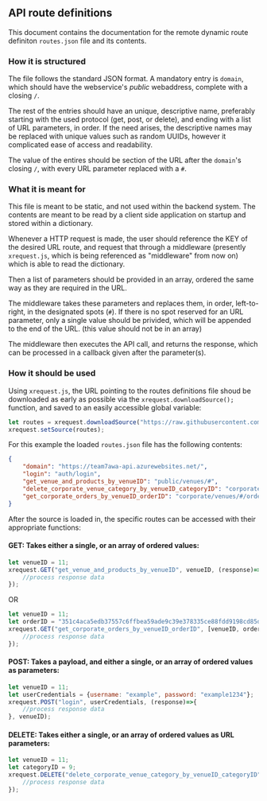 ## API route definitions
This document contains the documentation for the remote dynamic route definiton `routes.json` file and its contents.

### How it is structured

The file follows the standard JSON format. A mandatory entry is `domain`, which should have the webservice's *public* webaddress, complete with a closing `/`. 

The rest of the entries should have an unique, descriptive name, preferably starting with the used protocol (get, post, or delete), and ending with a list of URL parameters, in order. If the need arises, the descriptive names may be replaced with unique values such as random UUIDs, however it complicated ease of access and readability.

The value of the entires should be section of the URL after the `domain`'s closing `/`, with every URL parameter replaced with a `#`.

### What it is meant for

This file is meant to be static, and not used within the backend system. The contents are meant to be read by a client side application on startup and stored within a dictionary.

Whenever a HTTP request is made, the user should reference the KEY of the desired URL route, and request that through a middleware (presently `xrequest.js`, which is being referenced as "middleware" from now on) which is able to read the dictionary. 

Then a list of parameters should be provided in an array, ordered the same way as they are required in the URL. 

The middleware takes these parameters and replaces them, in order, left-to-right, in the designated spots (`#`). If there is no spot reserved for an URL parameter, only a single value should be privided, which will be appended to the end of the URL. (this value should not be in an array)

The middleware then executes the API call, and returns the response, which can be processed in a callback given after the parameter(s).

### How it should be used

Using `xrequest.js`, the URL pointing to the routes definitions file shoud be downloaded as early as possible via the `xrequest.downloadSource();` function, and saved to an easily accessible global variable:

```js
let routes = xrequest.downloadSource("https://raw.githubusercontent.com/AWAProjectTeam7/backend/main/routes.json");
xrequest.setSource(routes);
```
For this example the loaded `routes.json` file has the following contents:

```json
{
    "domain": "https://team7awa-api.azurewebsites.net/",
    "login": "auth/login",
    "get_venue_and_products_by_venueID": "public/venues/#",
    "delete_corporate_venue_category_by_venueID_categoryID": "corporate/venues/#/products/categories/#",
    "get_corporate_orders_by_venueID_orderID": "corporate/venues/#/orders/#"
}
```

After the source is loaded in, the specific routes can be accessed with their appropriate functions:

#### GET: Takes either a single, or an array of ordered values:

```javascript
let venueID = 11;
xrequest.GET("get_venue_and_products_by_venueID", venueID, (response)=>{
    //process response data
});
```
OR
```javascript
let venueID = 11;
let orderID = "351c4aca5edb37557c6ffbea59ade9c39e378335ce88fdd9198cd85dae5c3e043bbf95da675962a744c3efafb82f81b56a64f740e809282282f08c5b6addff9d"
xrequest.GET("get_corporate_orders_by_venueID_orderID", [venueID, orderID], (response)=>{
    //process response data
});
```

#### POST: Takes a payload, and either a single, or an array of ordered values as parameters:

```javascript
let venueID = 11;
let userCredentials = {username: "example", password: "example1234"};
xrequest.POST("login", userCredentials, (response)=>{
    //process response data
}, venueID);
```

#### DELETE: Takes either a single, or an array of ordered values as URL parameters:

```javascript
let venueID = 11;
let categoryID = 9;
xrequest.DELETE("delete_corporate_venue_category_by_venueID_categoryID", [venueID, productID], (response)=>{
    //process response data
});
```
